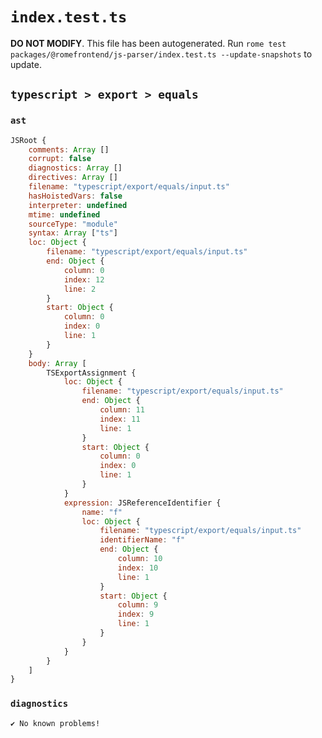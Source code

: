 # `index.test.ts`

**DO NOT MODIFY**. This file has been autogenerated. Run `rome test packages/@romefrontend/js-parser/index.test.ts --update-snapshots` to update.

## `typescript > export > equals`

### `ast`

```javascript
JSRoot {
	comments: Array []
	corrupt: false
	diagnostics: Array []
	directives: Array []
	filename: "typescript/export/equals/input.ts"
	hasHoistedVars: false
	interpreter: undefined
	mtime: undefined
	sourceType: "module"
	syntax: Array ["ts"]
	loc: Object {
		filename: "typescript/export/equals/input.ts"
		end: Object {
			column: 0
			index: 12
			line: 2
		}
		start: Object {
			column: 0
			index: 0
			line: 1
		}
	}
	body: Array [
		TSExportAssignment {
			loc: Object {
				filename: "typescript/export/equals/input.ts"
				end: Object {
					column: 11
					index: 11
					line: 1
				}
				start: Object {
					column: 0
					index: 0
					line: 1
				}
			}
			expression: JSReferenceIdentifier {
				name: "f"
				loc: Object {
					filename: "typescript/export/equals/input.ts"
					identifierName: "f"
					end: Object {
						column: 10
						index: 10
						line: 1
					}
					start: Object {
						column: 9
						index: 9
						line: 1
					}
				}
			}
		}
	]
}
```

### `diagnostics`

```
✔ No known problems!

```
